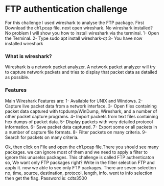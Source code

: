 # FTP authentication challenge
For this challenge I used wireshark to analyse the FTP package.
First Download the ch1.pcap file. next open wireshark. No wireshark installed? No problem I will show you how to install wireshark via the terminal.
1- Open the Terminal.
2- Type sudo apt install wireshark-qt
3- You have now installed wireshark
### What is wireshark?
Wireshark is a network packet analyzer. A network packet analyzer will try to capture network packets and tries to display that packet data as detailed as possible.
### Features
Main Wireshark Features are:
1- Available for UNIX and Windows.
2- Capture live packet data from a network interface.
3- Open files containing packet data captured with tcpdump/WinDump, Wireshark, and a number of other packet capture programs.
4- Import packets from text files containing hex dumps of packet data.
5- Display packets with very detailed protocol information.
6- Save packet data captured.
7- Export some or all packets in a number of capture file formats.
8- Filter packets on many criteria.
9- Search for packets on many criteria.

Ok, then click on File and open the ch1.pcap file.There you should see many packages. we can ignore most of them and we need to apply a filter to ignore this unuselss packages. This challenge is called FTP authenticaton so, We want only FTP packages right? Write in the filter selection FTP and apply it. now we able to see only FTP packages. There are seven selection no, time, source, destination, protocol, length, info. went to info selection then get the flag.
Password is: cdts3500
